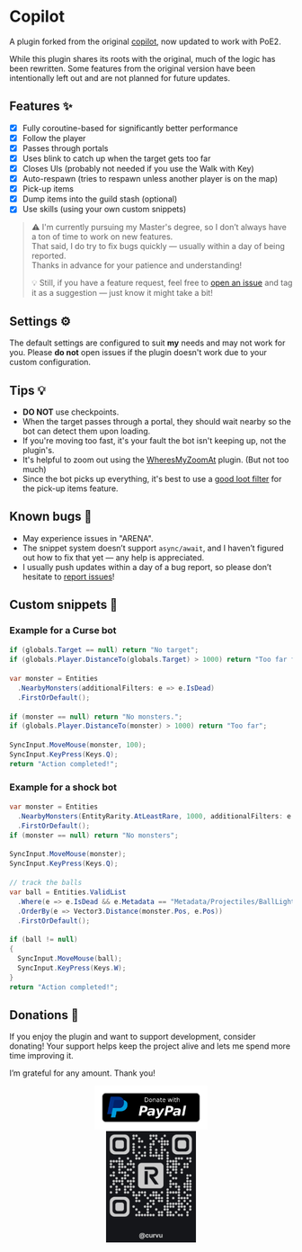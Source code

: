 # Copilot
A plugin forked from the original [copilot](https://github.com/totalschaden/copilot), now updated to work with PoE2.

While this plugin shares its roots with the original, much of the logic has been rewritten.
Some features from the original version have been intentionally left out and are not planned for future updates.

## Features ✨
- [x] Fully coroutine-based for significantly better performance
- [x] Follow the player
- [x] Passes through portals
- [x] Uses blink to catch up when the target gets too far
- [x] Closes UIs (probably not needed if you use the Walk with Key)
- [x] Auto-respawn (tries to respawn unless another player is on the map)
- [x] Pick-up items
- [x] Dump items into the guild stash (optional)
- [x] Use skills (using your own custom snippets)

> ⚠️ I'm currently pursuing my Master's degree, so I don’t always have a ton of time to work on new features.<br>
> That said, I do try to fix bugs quickly — usually within a day of being reported.<br>
> Thanks in advance for your patience and understanding!  
>  
> 💡 Still, if you have a feature request, feel free to [open an issue](https://github.com/Curvu/Copilot/issues) and tag it as a suggestion — just know it might take a bit!

## Settings ⚙️
The default settings are configured to suit **my** needs and may not work for you.
Please **do not** open issues if the plugin doesn't work due to your custom configuration.

## Tips 💡
- **DO NOT** use checkpoints.
- When the target passes through a portal, they should wait nearby so the bot can detect them upon loading.
- If you're moving too fast, it's your fault the bot isn't keeping up, not the plugin's.
- It's helpful to zoom out using the [WheresMyZoomAt](https://github.com/doubleespressobro/WheresMyZoomAt-PoE2) plugin. (But not too much)
- Since the bot picks up everything, it's best to use a [good loot filter](https://www.filterblade.xyz/?game=Poe2) for the pick-up items feature.

## Known bugs 🐞
- May experience issues in "ARENA".
- The snippet system doesn’t support `async/await`, and I haven’t figured out how to fix that yet — any help is appreciated.
- I usually push updates within a day of a bug report, so please don’t hesitate to [report issues](https://github.com/Curvu/Copilot/issues)!

## Custom snippets 🧩

### Example for a Curse bot
```csharp
if (globals.Target == null) return "No target";
if (globals.Player.DistanceTo(globals.Target) > 1000) return "Too far from target"; 

var monster = Entities
  .NearbyMonsters(additionalFilters: e => e.IsDead)
  .FirstOrDefault();

if (monster == null) return "No monsters.";
if (globals.Player.DistanceTo(monster) > 1000) return "Too far";

SyncInput.MoveMouse(monster, 100);
SyncInput.KeyPress(Keys.Q);
return "Action completed!";
```

### Example for a shock bot
```csharp
var monster = Entities
  .NearbyMonsters(EntityRarity.AtLeastRare, 1000, additionalFilters: e => e.IsAlive)
  .FirstOrDefault();
if (monster == null) return "No monsters";

SyncInput.MoveMouse(monster);
SyncInput.KeyPress(Keys.Q);

// track the balls
var ball = Entities.ValidList
  .Where(e => e.IsDead && e.Metadata == "Metadata/Projectiles/BallLightningPlayer" && Vector3.Distance(e.Pos, monster.Pos) < 600)
  .OrderBy(e => Vector3.Distance(monster.Pos, e.Pos))
  .FirstOrDefault();

if (ball != null)
{
  SyncInput.MoveMouse(ball);
  SyncInput.KeyPress(Keys.W);
}
return "Action completed!";
```

## Donations 🙏

If you enjoy the plugin and want to support development, consider donating!
Your support helps keep the project alive and lets me spend more time improving it.

I’m grateful for any amount. Thank you!

<div style="display: flex;align-items: center;justify-content: center;flex-direction: column;">
  <a href="https://www.paypal.com/donate/?hosted_button_id=NX4PVU9B2YFDU">
    <img src="./assets/donate_paypal.png" width="200">
  </a>
  <a href="https://revolut.me/curvu">
    <img src="./assets/donate_revolut.png" width="160">
  </a>
</div>